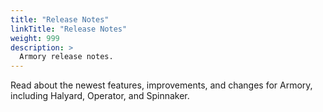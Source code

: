 ```yaml
---
title: "Release Notes"
linkTitle: "Release Notes"
weight: 999
description: >
  Armory release notes.
---
```


Read about the newest features, improvements, and changes for Armory, including Halyard, Operator, and Spinnaker.
